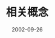 ---
id: aboutaiconcept
slug: /aboutaiconcept
title: 相关概念
date: 2002-09-26
authors: 鲸落
tags: [AI]
keywords: [AI]
---